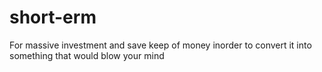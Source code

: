 # short-erm
For massive investment and save keep of money inorder to convert it into something that would blow your mind
